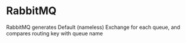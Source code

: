 # RabbitMQ

RabbitMQ generates Default \(nameless\) Exchange for each queue, and compares routing key with queue name


